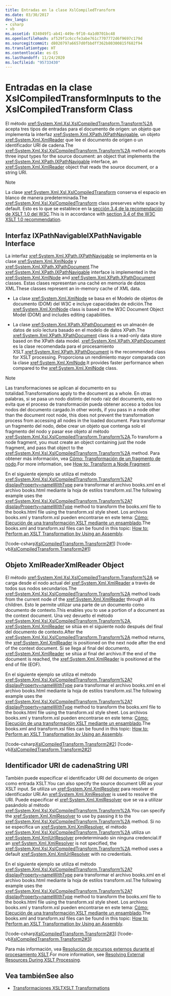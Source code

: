```yaml
---
title: Entradas en la clase XslCompiledTransform
ms.date: 03/30/2017
dev_langs:
- csharp
- vb
ms.assetid: 834049f1-ab41-449e-9f10-4a1d0701bc48
ms.openlocfilehash: af529f1c6ccfe3abe761c7707772d6f9697c179d
ms.sourcegitcommit: d8020797a6657d0fbbdff362b80300815f682f94
ms.translationtype: HT
ms.contentlocale: es-ES
ms.lasthandoff: 11/24/2020
ms.locfileid: "95733430"
---
```

# <a name="inputs-to-the-xslcompiledtransform-class"></a><span data-ttu-id="38c2b-102">Entradas en la clase XslCompiledTransform</span><span class="sxs-lookup"><span data-stu-id="38c2b-102">Inputs to the XslCompiledTransform Class</span></span>

<span data-ttu-id="38c2b-103">El método <xref:System.Xml.Xsl.XslCompiledTransform.Transform%2A> acepta tres tipos de entradas para el documento de origen: un objeto que implementa la interfaz <xref:System.Xml.XPath.IXPathNavigable>, un objeto <xref:System.Xml.XmlReader> que lee el documento de origen o un identificador URI de cadena.</span><span class="sxs-lookup"><span data-stu-id="38c2b-103">The <xref:System.Xml.Xsl.XslCompiledTransform.Transform%2A> method accepts three input types for the source document: an object that implements the <xref:System.Xml.XPath.IXPathNavigable> interface, an <xref:System.Xml.XmlReader> object that reads the source document, or a string URI.</span></span>  
  
> [!NOTE]
> <span data-ttu-id="38c2b-104">La clase <xref:System.Xml.Xsl.XslCompiledTransform> conserva el espacio en blanco de manera predeterminada.</span><span class="sxs-lookup"><span data-stu-id="38c2b-104">The <xref:System.Xml.Xsl.XslCompiledTransform> class preserves white space by default.</span></span> <span data-ttu-id="38c2b-105">Esto es lo que se establece en la [sección 3.4 de la recomendación de XSLT 1.0 del W3C](https://www.w3.org/TR/xslt.html#strip).</span><span class="sxs-lookup"><span data-stu-id="38c2b-105">This is in accordance with [section 3.4 of the W3C XSLT 1.0 recommendation](https://www.w3.org/TR/xslt.html#strip).</span></span>  
  
## <a name="ixpathnavigable-interface"></a><span data-ttu-id="38c2b-106">Interfaz IXPathNavigable</span><span class="sxs-lookup"><span data-stu-id="38c2b-106">IXPathNavigable Interface</span></span>  

 <span data-ttu-id="38c2b-107">La interfaz <xref:System.Xml.XPath.IXPathNavigable> se implementa en la clase <xref:System.Xml.XmlNode> y <xref:System.Xml.XPath.XPathDocument>.</span><span class="sxs-lookup"><span data-stu-id="38c2b-107">The <xref:System.Xml.XPath.IXPathNavigable> interface is implemented in the <xref:System.Xml.XmlNode> and <xref:System.Xml.XPath.XPathDocument> classes.</span></span> <span data-ttu-id="38c2b-108">Estas clases representan una caché en memoria de datos XML.</span><span class="sxs-lookup"><span data-stu-id="38c2b-108">These classes represent an in-memory cache of XML data.</span></span>  
  
- <span data-ttu-id="38c2b-109">La clase <xref:System.Xml.XmlNode> se basa en el Modelo de objetos de documento (DOM) del W3C e incluye capacidades de edición.</span><span class="sxs-lookup"><span data-stu-id="38c2b-109">The <xref:System.Xml.XmlNode> class is based on the W3C Document Object Model (DOM) and includes editing capabilities.</span></span>  
  
- <span data-ttu-id="38c2b-110">La clase <xref:System.Xml.XPath.XPathDocument> es un almacén de datos de solo lectura basado en el modelo de datos XPath.</span><span class="sxs-lookup"><span data-stu-id="38c2b-110">The <xref:System.Xml.XPath.XPathDocument> class is a read-only data store based on the XPath data model.</span></span> <span data-ttu-id="38c2b-111"><xref:System.Xml.XPath.XPathDocument> es la clase recomendada para el procesamiento XSLT.</span><span class="sxs-lookup"><span data-stu-id="38c2b-111"><xref:System.Xml.XPath.XPathDocument> is the recommended class for XSLT processing.</span></span> <span data-ttu-id="38c2b-112">Proporciona un rendimiento mayor comparada con la clase <xref:System.Xml.XmlNode>.</span><span class="sxs-lookup"><span data-stu-id="38c2b-112">It provides faster performance when compared to the <xref:System.Xml.XmlNode> class.</span></span>  
  
> [!NOTE]
> <span data-ttu-id="38c2b-113">Las transformaciones se aplican al documento en su totalidad.</span><span class="sxs-lookup"><span data-stu-id="38c2b-113">Transformations apply to the document as a whole.</span></span> <span data-ttu-id="38c2b-114">En otras palabras, si se pasa un nodo distinto del nodo raíz del documento, esto no evita que el proceso de transformación pueda obtener acceso a todos los nodos del documento cargado.</span><span class="sxs-lookup"><span data-stu-id="38c2b-114">In other words, if you pass in a node other than the document root node, this does not prevent the transformation process from accessing all nodes in the loaded document.</span></span> <span data-ttu-id="38c2b-115">Para transformar un fragmento del nodo, debe crear un objeto que contenga solo el fragmento del nodo y pasar ese objeto al método <xref:System.Xml.Xsl.XslCompiledTransform.Transform%2A>.</span><span class="sxs-lookup"><span data-stu-id="38c2b-115">To transform a node fragment, you must create an object containing just the node fragment, and pass that object to the <xref:System.Xml.Xsl.XslCompiledTransform.Transform%2A> method.</span></span> <span data-ttu-id="38c2b-116">Para obtener más información, vea [Cómo: Transformación de un fragmento de nodo](how-to-transform-a-node-fragment.md).</span><span class="sxs-lookup"><span data-stu-id="38c2b-116">For more information, see [How to: Transform a Node Fragment](how-to-transform-a-node-fragment.md).</span></span>  
  
 <span data-ttu-id="38c2b-117">En el siguiente ejemplo se utiliza el método <xref:System.Xml.Xsl.XslCompiledTransform.Transform%2A?displayProperty=nameWithType> para transformar el archivo books.xml en el archivo books.html mediante la hoja de estilos transform.xsl.</span><span class="sxs-lookup"><span data-stu-id="38c2b-117">The following example uses the <xref:System.Xml.Xsl.XslCompiledTransform.Transform%2A?displayProperty=nameWithType> method to transform the books.xml file to the books.html file using the transform.xsl style sheet.</span></span> <span data-ttu-id="38c2b-118">Los archivos books.xml y transform.xsl pueden encontrarse en este tema: [Cómo: Ejecución de una transformación XSLT mediante un ensamblado](how-to-perform-an-xslt-transformation-by-using-an-assembly.md).</span><span class="sxs-lookup"><span data-stu-id="38c2b-118">The books.xml and transform.xsl files can be found in this topic: [How to: Perform an XSLT Transformation by Using an Assembly](how-to-perform-an-xslt-transformation-by-using-an-assembly.md).</span></span>  
  
 [!code-csharp[XslCompiledTransform.Transform2#1](../../../../samples/snippets/csharp/VS_Snippets_Data/XslCompiledTransform.Transform2/CS/Program.cs#1)]
 [!code-vb[XslCompiledTransform.Transform2#1](../../../../samples/snippets/visualbasic/VS_Snippets_Data/XslCompiledTransform.Transform2/VB/Module1.vb#1)]  
  
## <a name="xmlreader-object"></a><span data-ttu-id="38c2b-119">Objeto XmlReader</span><span class="sxs-lookup"><span data-stu-id="38c2b-119">XmlReader Object</span></span>  

 <span data-ttu-id="38c2b-120">El método <xref:System.Xml.Xsl.XslCompiledTransform.Transform%2A> se carga desde el nodo actual del <xref:System.Xml.XmlReader> a través de todos sus nodos secundarios.</span><span class="sxs-lookup"><span data-stu-id="38c2b-120">The <xref:System.Xml.Xsl.XslCompiledTransform.Transform%2A> method loads from the current node of the <xref:System.Xml.XmlReader> through all its children.</span></span> <span data-ttu-id="38c2b-121">Esto le permite utilizar una parte de un documento como documento de contexto.</span><span class="sxs-lookup"><span data-stu-id="38c2b-121">This enables you to use a portion of a document as the context document.</span></span> <span data-ttu-id="38c2b-122">Una vez devuelto el método <xref:System.Xml.Xsl.XslCompiledTransform.Transform%2A>, <xref:System.Xml.XmlReader> se sitúa en el siguiente nodo después del final del documento de contexto.</span><span class="sxs-lookup"><span data-stu-id="38c2b-122">After the <xref:System.Xml.Xsl.XslCompiledTransform.Transform%2A> method returns, the <xref:System.Xml.XmlReader> is positioned on the next node after the end of the context document.</span></span> <span data-ttu-id="38c2b-123">Si se llega al final del documento, <xref:System.Xml.XmlReader> se sitúa al final del archivo.</span><span class="sxs-lookup"><span data-stu-id="38c2b-123">If the end of the document is reached, the <xref:System.Xml.XmlReader> is positioned at the end of file (EOF).</span></span>  
  
 <span data-ttu-id="38c2b-124">En el siguiente ejemplo se utiliza el método <xref:System.Xml.Xsl.XslCompiledTransform.Transform%2A?displayProperty=nameWithType> para transformar el archivo books.xml en el archivo books.html mediante la hoja de estilos transform.xsl.</span><span class="sxs-lookup"><span data-stu-id="38c2b-124">The following example uses the <xref:System.Xml.Xsl.XslCompiledTransform.Transform%2A?displayProperty=nameWithType> method to transform the books.xml file to the books.html file using the transform.xsl style sheet.</span></span> <span data-ttu-id="38c2b-125">Los archivos books.xml y transform.xsl pueden encontrarse en este tema: [Cómo: Ejecución de una transformación XSLT mediante un ensamblado](how-to-perform-an-xslt-transformation-by-using-an-assembly.md).</span><span class="sxs-lookup"><span data-stu-id="38c2b-125">The books.xml and transform.xsl files can be found in this topic: [How to: Perform an XSLT Transformation by Using an Assembly](how-to-perform-an-xslt-transformation-by-using-an-assembly.md).</span></span>  
  
 [!code-csharp[XslCompiledTransform.Transform2#2](../../../../samples/snippets/csharp/VS_Snippets_Data/XslCompiledTransform.Transform2/CS/Program.cs#2)]
 [!code-vb[XslCompiledTransform.Transform2#2](../../../../samples/snippets/visualbasic/VS_Snippets_Data/XslCompiledTransform.Transform2/VB/Module1.vb#2)]  
  
## <a name="string-uri"></a><span data-ttu-id="38c2b-126">Identificador URI de cadena</span><span class="sxs-lookup"><span data-stu-id="38c2b-126">String URI</span></span>  

 <span data-ttu-id="38c2b-127">También puede especificar el identificador URI del documento de origen como entrada XSLT.</span><span class="sxs-lookup"><span data-stu-id="38c2b-127">You can also specify the source document URI as your XSLT input.</span></span> <span data-ttu-id="38c2b-128">Se utiliza un <xref:System.Xml.XmlResolver> para resolver el identificador URI.</span><span class="sxs-lookup"><span data-stu-id="38c2b-128">An <xref:System.Xml.XmlResolver> is used to resolve the URI.</span></span> <span data-ttu-id="38c2b-129">Puede especificar el <xref:System.Xml.XmlResolver> que se va a utilizar pasándolo al método <xref:System.Xml.Xsl.XslCompiledTransform.Transform%2A>.</span><span class="sxs-lookup"><span data-stu-id="38c2b-129">You can specify the <xref:System.Xml.XmlResolver> to use by passing it to the <xref:System.Xml.Xsl.XslCompiledTransform.Transform%2A> method.</span></span> <span data-ttu-id="38c2b-130">Si no se especifica un <xref:System.Xml.XmlResolver>, el método <xref:System.Xml.Xsl.XslCompiledTransform.Transform%2A> utiliza un <xref:System.Xml.XmlUrlResolver> predeterminado sin ninguna credencial.</span><span class="sxs-lookup"><span data-stu-id="38c2b-130">If an <xref:System.Xml.XmlResolver> is not specified, the <xref:System.Xml.Xsl.XslCompiledTransform.Transform%2A> method uses a default <xref:System.Xml.XmlUrlResolver> with no credentials.</span></span>  
  
 <span data-ttu-id="38c2b-131">En el siguiente ejemplo se utiliza el método <xref:System.Xml.Xsl.XslCompiledTransform.Transform%2A?displayProperty=nameWithType> para transformar el archivo books.xml en el archivo books.html mediante la hoja de estilos transform.xsl.</span><span class="sxs-lookup"><span data-stu-id="38c2b-131">The following example uses the <xref:System.Xml.Xsl.XslCompiledTransform.Transform%2A?displayProperty=nameWithType> method to transform the books.xml file to the books.html file using the transform.xsl style sheet.</span></span> <span data-ttu-id="38c2b-132">Los archivos books.xml y transform.xsl pueden encontrarse en este tema: [Cómo: Ejecución de una transformación XSLT mediante un ensamblado](how-to-perform-an-xslt-transformation-by-using-an-assembly.md).</span><span class="sxs-lookup"><span data-stu-id="38c2b-132">The books.xml and transform.xsl files can be found in this topic: [How to: Perform an XSLT Transformation by Using an Assembly](how-to-perform-an-xslt-transformation-by-using-an-assembly.md).</span></span>  
  
 [!code-csharp[XslCompiledTransform.Transform2#3](../../../../samples/snippets/csharp/VS_Snippets_Data/XslCompiledTransform.Transform2/CS/Program.cs#3)]
 [!code-vb[XslCompiledTransform.Transform2#3](../../../../samples/snippets/visualbasic/VS_Snippets_Data/XslCompiledTransform.Transform2/VB/Module1.vb#3)]  
  
 <span data-ttu-id="38c2b-133">Para más información, vea [Resolución de recursos externos durante el procesamiento XSLT](resolving-external-resources-during-xslt-processing.md).</span><span class="sxs-lookup"><span data-stu-id="38c2b-133">For more information, see [Resolving External Resources During XSLT Processing](resolving-external-resources-during-xslt-processing.md).</span></span>  
  
## <a name="see-also"></a><span data-ttu-id="38c2b-134">Vea también</span><span class="sxs-lookup"><span data-stu-id="38c2b-134">See also</span></span>

- [<span data-ttu-id="38c2b-135">Transformaciones XSLT</span><span class="sxs-lookup"><span data-stu-id="38c2b-135">XSLT Transformations</span></span>](xslt-transformations.md)
